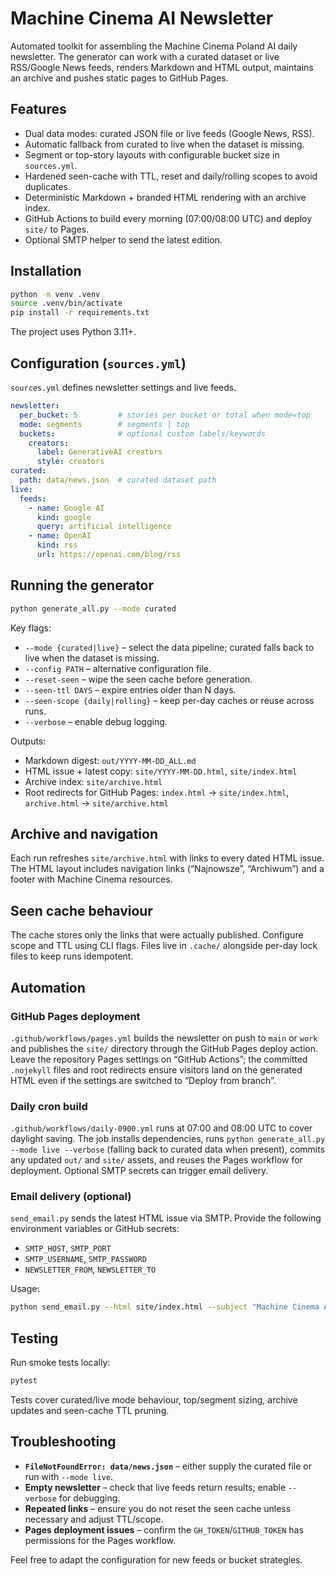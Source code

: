 # Machine Cinema AI Newsletter

Automated toolkit for assembling the Machine Cinema Poland AI daily newsletter. The generator can work with a curated dataset or live RSS/Google News feeds, renders Markdown and HTML output, maintains an archive and pushes static pages to GitHub Pages.

## Features

- Dual data modes: curated JSON file or live feeds (Google News, RSS).
- Automatic fallback from curated to live when the dataset is missing.
- Segment or top-story layouts with configurable bucket size in `sources.yml`.
- Hardened seen-cache with TTL, reset and daily/rolling scopes to avoid duplicates.
- Deterministic Markdown + branded HTML rendering with an archive index.
- GitHub Actions to build every morning (07:00/08:00 UTC) and deploy `site/` to Pages.
- Optional SMTP helper to send the latest edition.

## Installation

```bash
python -m venv .venv
source .venv/bin/activate
pip install -r requirements.txt
```

The project uses Python 3.11+.

## Configuration (`sources.yml`)

`sources.yml` defines newsletter settings and live feeds.

```yaml
newsletter:
  per_bucket: 5         # stories per bucket or total when mode=top
  mode: segments        # segments | top
  buckets:              # optional custom labels/keywords
    creators:
      label: GenerativeAI creators
      style: creators
curated:
  path: data/news.json  # curated dataset path
live:
  feeds:
    - name: Google AI
      kind: google
      query: artificial intelligence
    - name: OpenAI
      kind: rss
      url: https://openai.com/blog/rss
```

## Running the generator

```bash
python generate_all.py --mode curated
```

Key flags:

- `--mode {curated|live}` – select the data pipeline; curated falls back to live when the dataset is missing.
- `--config PATH` – alternative configuration file.
- `--reset-seen` – wipe the seen cache before generation.
- `--seen-ttl DAYS` – expire entries older than N days.
- `--seen-scope {daily|rolling}` – keep per-day caches or reuse across runs.
- `--verbose` – enable debug logging.

Outputs:

- Markdown digest: `out/YYYY-MM-DD_ALL.md`
- HTML issue + latest copy: `site/YYYY-MM-DD.html`, `site/index.html`
- Archive index: `site/archive.html`
- Root redirects for GitHub Pages: `index.html` → `site/index.html`, `archive.html` → `site/archive.html`

## Archive and navigation

Each run refreshes `site/archive.html` with links to every dated HTML issue. The HTML layout includes navigation links (“Najnowsze”, “Archiwum”) and a footer with Machine Cinema resources.

## Seen cache behaviour

The cache stores only the links that were actually published. Configure scope and TTL using CLI flags. Files live in `.cache/` alongside per-day lock files to keep runs idempotent.

## Automation

### GitHub Pages deployment

`.github/workflows/pages.yml` builds the newsletter on push to `main` or `work` and publishes the `site/` directory through the
GitHub Pages deploy action. Leave the repository Pages settings on “GitHub Actions”; the committed `.nojekyll` files and root
redirects ensure visitors land on the generated HTML even if the settings are switched to “Deploy from branch”.

### Daily cron build

`.github/workflows/daily-0900.yml` runs at 07:00 and 08:00 UTC to cover daylight saving. The job installs dependencies, runs `python generate_all.py --mode live --verbose` (falling back to curated data when present), commits any updated `out/` and `site/` assets, and reuses the Pages workflow for deployment. Optional SMTP secrets can trigger email delivery.

### Email delivery (optional)

`send_email.py` sends the latest HTML issue via SMTP. Provide the following environment variables or GitHub secrets:

- `SMTP_HOST`, `SMTP_PORT`
- `SMTP_USERNAME`, `SMTP_PASSWORD`
- `NEWSLETTER_FROM`, `NEWSLETTER_TO`

Usage:

```bash
python send_email.py --html site/index.html --subject "Machine Cinema AI Newsletter"
```

## Testing

Run smoke tests locally:

```bash
pytest
```

Tests cover curated/live mode behaviour, top/segment sizing, archive updates and seen-cache TTL pruning.

## Troubleshooting

- **`FileNotFoundError: data/news.json`** – either supply the curated file or run with `--mode live`.
- **Empty newsletter** – check that live feeds return results; enable `--verbose` for debugging.
- **Repeated links** – ensure you do not reset the seen cache unless necessary and adjust TTL/scope.
- **Pages deployment issues** – confirm the `GH_TOKEN`/`GITHUB_TOKEN` has permissions for the Pages workflow.

Feel free to adapt the configuration for new feeds or bucket strategies.
